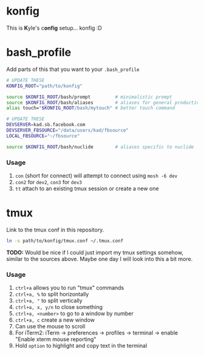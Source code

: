 # konfig

This is **K**yle's c**onfig** setup... konfig :D

# bash_profile

Add parts of this that you want to your `.bash_profile`

```bash
# UPDATE THESE
KONFIG_ROOT="path/to/konfig"

source $KONFIG_ROOT/bash/prompt         # minimalistic prompt
source $KONFIG_ROOT/bash/aliases        # aliases for general productivity
alias touch="$KONFIG_ROOT/bash/mytouch" # better touch command

# UPDATE THESE
DEVSERVER=kad.sb.facebook.com
DEVSERVER_FBSOURCE="/data/users/kad/fbsource"
LOCAL_FBSOURCE="~/fbsource"

source $KONFIG_ROOT/bash/nuclide        # aliases specific to nuclide
```

### Usage

1. `con` (short for connect) will attempt to connect using `mosh -6 dev`
  1. `con2` for `dev2`, `con3` for `dev3`
2. `tt` attach to an existing tmux session or create a new one

# tmux

Link to the tmux conf in this repository.


```bash
ln -s path/to/konfig/tmux.conf ~/.tmux.conf
```

**TODO:** Would be nice if I could just import my tmux settings somehow, similar to
the sources above. Maybe one day I will look into this a bit more.

### Usage

1. `ctrl+a` allows you to run "tmux" commands
2. `ctrl+a, %` to split horizontally
3. `ctrl+a, "` to split vertically
4. `ctrl+a, x, y/n` to close something
5. `ctrl+a, <number>` to go to a window by number
6. `ctrl+a, c` create a new window
7. Can use the mouse to scroll
  1. For iTerm2: iTerm -> preferences -> profiles -> terminal -> enable
  "Enable xterm mouse reporting"
8. Hold `option` to highlight and copy text in the terminal
